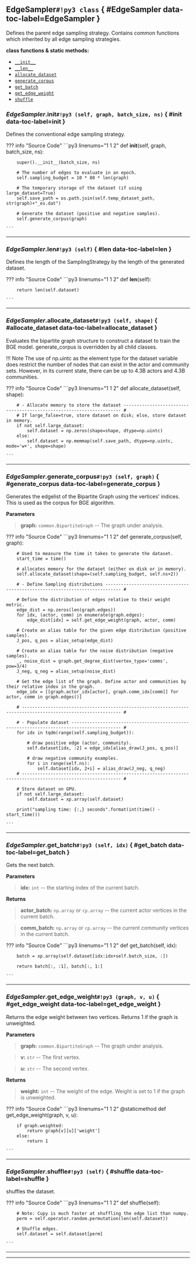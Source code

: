 ## **EdgeSampler**`#!py3 class` { #EdgeSampler data-toc-label=EdgeSampler }

Defines the parent edge sampling strategy. Contains common functions which inherited by all edge sampling
strategies.

**class functions & static methods:** 

 - [`__init__`](#__init__)
 - [`__len__`](#__len__)
 - [`allocate_dataset`](#allocate_dataset)
 - [`generate_corpus`](#generate_corpus)
 - [`get_batch`](#get_batch)
 - [`get_edge_weight`](#get_edge_weight)
 - [`shuffle`](#shuffle)

### *EdgeSampler*.**__init__**`#!py3 (self, graph, batch_size, ns)` { #__init__ data-toc-label=__init__ }

Defines the conventional edge sampling strategy.


??? info "Source Code" 
	```py3 linenums="1 1 2" 
	def __init__(self, graph, batch_size, ns):
	    
	    super().__init__(batch_size, ns)
	
	    # The number of edges to evaluate in an epoch.
	    self.sampling_budget = 10 * 80 * len(graph)
	
	    # The temporary storage of the dataset (if using large_dataset=True)
	    self.save_path = os.path.join(self.temp_dataset_path, str(graph)+"_es.dat")
	
	    # Generate the dataset (positive and negative samples).
	    self.generate_corpus(graph)
	
	```

______

### *EdgeSampler*.**__len__**`#!py3 (self)` { #__len__ data-toc-label=__len__ }

Defines the length of the SamplingStrategy by the length of the generated dataset.


??? info "Source Code" 
	```py3 linenums="1 1 2" 
	def __len__(self):
	    
	    return len(self.dataset)
	
	```

______

### *EdgeSampler*.**allocate_dataset**`#!py3 (self, shape)` { #allocate_dataset data-toc-label=allocate_dataset }

Evaluates the bipartite graph structure to construct a dataset to train the BGE model. generate_corpus is
overridden by all child classes.

!!! Note
    The use of np.uintc as the element type for the dataset variable does restrict the number of nodes that can
    exist in the actor and community sets. However, in its current state, there can be up to 4.3B actors and
    4.3B communities.


??? info "Source Code" 
	```py3 linenums="1 1 2" 
	def allocate_dataset(self, shape):
	    
	
	    # - Allocate memory to store the dataset --------------------------------------------------------------------- #
	    # If large_false=true, store dataset on disk; else, store dataset in memory.
	    if not self.large_dataset:
	        self.dataset = np.zeros(shape=shape, dtype=np.uintc)
	    else:
	        self.dataset = np.memmap(self.save_path, dtype=np.uintc, mode='w+', shape=shape)
	
	```

______

### *EdgeSampler*.**generate_corpus**`#!py3 (self, graph)` { #generate_corpus data-toc-label=generate_corpus }

Generates the edgelist of the Bipartite Graph using the vertices' indices. This is used as the corpus for
BGE algorithm.

**Parameters**
> **graph:** ``common.BipartiteGraph`` -- The graph under analysis.


??? info "Source Code" 
	```py3 linenums="1 1 2" 
	def generate_corpus(self, graph):
	    
	
	    # Used to measure the time it takes to generate the dataset.
	    start_time = time()
	
	    # allocates memory for the dataset (either on disk or in memory).
	    self.allocate_dataset(shape=(self.sampling_budget, self.ns+2))
	
	    # - Define Sampling distributions ---------------------------------------------------------------------------- #
	
	    # Define the distribution of edges relative to their weight metric.
	    edge_dist = np.zeros(len(graph.edges))
	    for idx, (actor, comm) in enumerate(graph.edges):
	        edge_dist[idx] = self.get_edge_weight(graph, actor, comm)
	
	    # Create an alias table for the given edge distribution (positive samples).
	    J_pos, q_pos = alias_setup(edge_dist)
	
	    # Create an alias table for the noise distribution (negative samples).
	    _, noise_dist = graph.get_degree_dist(vertex_type='comms', pow=3/4)
	    J_neg, q_neg = alias_setup(noise_dist)
	
	    # Get the edge list of the graph. Define actor and communities by their relative index in the graph.
	    edge_idx = [[graph.actor_idx[actor], graph.comm_idx[comm]] for actor, comm in graph.edges()]
	
	    # ------------------------------------------------------------------------------------------------------------ #
	
	    # - Populate dataset ----------------------------------------------------------------------------------------- #
	    for idx in tqdm(range(self.sampling_budget)):
	
	        # draw positive edge (actor, community).
	        self.dataset[idx, :2] = edge_idx[alias_draw(J_pos, q_pos)]
	
	        # draw negative community examples.
	        for i in range(self.ns):
	            self.dataset[idx, 2+i] = alias_draw(J_neg, q_neg)
	    # ------------------------------------------------------------------------------------------------------------ #
	
	    # Store dataset on GPU.
	    if not self.large_dataset:
	        self.dataset = xp.array(self.dataset)
	
	    print("sampling time: {:,} seconds".format(int(time() - start_time)))
	
	```

______

### *EdgeSampler*.**get_batch**`#!py3 (self, idx)` { #get_batch data-toc-label=get_batch }

Gets the next batch.

**Parameters**
> **idx:** ``int`` -- the starting index of the current batch.

**Returns**
> **actor_batch:** ``np.array`` or ``cp.array`` -- the current actor vertices in the current batch.

> **comm_batch:** ``np.array`` or ``cp.array`` -- the current community vertices in the current batch.


??? info "Source Code" 
	```py3 linenums="1 1 2" 
	def get_batch(self, idx):
	    
	    batch = xp.array(self.dataset[idx:idx+self.batch_size, :])
	
	    return batch[:, :1], batch[:, 1:]
	
	```

______

### *EdgeSampler*.**get_edge_weight**`#!py3 (graph, v, u)` { #get_edge_weight data-toc-label=get_edge_weight }

Returns the edge weight between two vertices. Returns 1 if the graph is unweighted.

**Parameters**
> **graph:** ``common.BipartiteGraph`` -- The graph under analysis.

> **v:** ``str`` -- The first vertex.

> **u:** ``str`` -- The second vertex.

**Returns**
> **weight:** ``int`` -- The weight of the edge. Weight is set to 1 if the graph is unweighted.


??? info "Source Code" 
	```py3 linenums="1 1 2" 
	@staticmethod
	def get_edge_weight(graph, v, u):
	    
	    if graph.weighted:
	        return graph[v][u]['weight']
	    else:
	        return 1
	
	```

______

### *EdgeSampler*.**shuffle**`#!py3 (self)` { #shuffle data-toc-label=shuffle }

shuffles the dataset.


??? info "Source Code" 
	```py3 linenums="1 1 2" 
	def shuffle(self):
	    
	    # Note: Cupy is much faster at shuffling the edge list than numpy.
	    perm = self.operator.random.permutation(len(self.dataset))
	
	    # Shuffle edges.
	    self.dataset = self.dataset[perm]
	
	```

______


______

